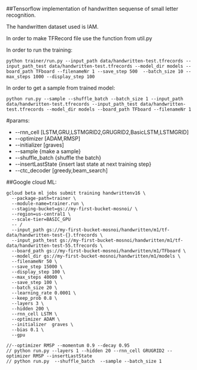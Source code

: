 ##Tensorflow implementation of handwritten sequense of small letter recognition.

The handwritten dataset used is IAM.

In order to make TFRecord file use the function from util.py

In order to run the training: 
```shell
python trainer/run.py --input_path data/handwritten-test.tfrecords --input_path_test data/handwritten-test.tfrecords --model_dir models --board_path TFboard --filenameNr 1 --save_step 500  --batch_size 10 --max_steps 1000 --display_step 100
```

In order to get a sample from trained model:
```shell
python run.py --sample --shuffle_batch --batch_size 1 --input_path data/handwritten-test.tfrecords --input_path_test data/handwritten-test.tfrecords --model_dir models --board_path TFboard --filenameNr 1
```

#params:
  * --rnn_cell \[LSTM,GRU,LSTMGRID2,GRUGRID2,BasicLSTM,LSTMGRID\]
  * --optimizer \[ADAM,RMSP\]
  * --initializer  \[graves\]
  * --sample {make a sample}
  * --shuffle_batch {shuffle the batch}
  * --insertLastState {insert last state at next training step}
  * --ctc_decoder \[greedy,beam_search\]

##Google cloud ML:
```shell
gcloud beta ml jobs submit training handwrittenv16 \
  --package-path=trainer \
  --module-name=trainer.run \
  --staging-bucket=gs://my-first-bucket-mosnoi/ \
  --region=us-central1 \
  --scale-tier=BASIC_GPU
  -- /
  --input_path gs://my-first-bucket-mosnoi/handwritten/m1/tf-data/handwritten-test-{}.tfrecords \
  --input_path_test gs://my-first-bucket-mosnoi/handwritten/m1/tf-data/handwritten-test-55.tfrecords \
  --board_path gs://my-first-bucket-mosnoi/handwritten/m1/TFboard \
  --model_dir gs://my-first-bucket-mosnoi/handwritten/m1/models \
  --filenameNr 50 \
  --save_step 15000 \
  --display_step 100 \
  --max_steps 40000 \
  --save_step 100 \
  --batch_size 20 \
  --learning_rate 0.0001 \
  --keep_prob 0.8 \
  --layers 3 \
  --hidden 200 \
  --rnn_cell LSTM \
  --optimizer ADAM \ 
  --initializer  graves \
  --bias 0.1 \
  --gpu 
  ```
  
  ```shell
  //--optimizer RMSP --momentum 0.9 --decay 0.95
  // python run.py --layers 1 --hidden 20 --rnn_cell GRUGRID2 --optimizer RMSP --insertLastState
  // python run.py  --shuffle_batch  --sample --batch_size 1 
  ```
  
